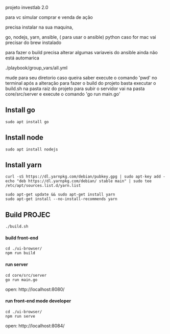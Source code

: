 projeto investlab 2.0

para  vc simular comprar e venda de ação



precisa instalar na sua maquina,

go, 
nodejs, 
yarn, 
ansible, 
( para usar o ansible)
python 
caso for mac vai precisar do brew instalado

para fazer o build precisa alterar algumas variaveis do ansible ainda não está automarica

./playbook/group_vars/all.yml

mude para seu diretorio caso queira saber execute o comando 'pwd' no terminal após a alteração
para fazer o build do projeto basta executar o build.sh na pasta raiz do projeto
para subir o servidor vai na pasta core/src/server e execute o comando 'go run main.go'

## Install go

    sudo apt install go

## Install node

    sudo apt install nodejs

## Install yarn

    curl -sS https://dl.yarnpkg.com/debian/pubkey.gpg | sudo apt-key add -
    echo "deb https://dl.yarnpkg.com/debian/ stable main" | sudo tee /etc/apt/sources.list.d/yarn.list

    sudo apt-get update && sudo apt-get install yarn
    sudo apt-get install --no-install-recommends yarn

## Build PROJEC


    ./build.sh

#### build front-end

    cd ./ui-browser/
    npm run build

#### run server

    cd core/src/server
    go run main.go

open: http://localhost:8080/

#### run front-end mode developer

    cd ./ui-browser/
    npm run serve


open: http://localhost:8084/